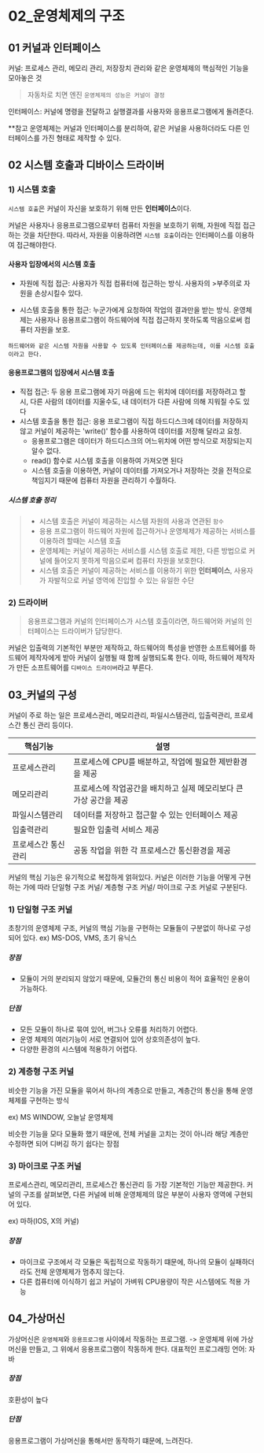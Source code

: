 # 02_운영체제의 구조

## 01 커널과 인터페이스

커널: 프로세스 관리, 메모리 관리, 저장장치 관리와 같은 운영체제의 핵심적인 기능을 모아놓은 것
> 자동차로 치면 엔진
`운영체제의 성능은 커널이 결정`

인터페이스: 커널에 명령을 전달하고 실행결과를 사용자와 응용프로그램에게 돌려준다.

**참고
운영체제는 커널과 인터페이스를 분리하여, 같은 커널을 사용하더라도 다른 인터페이스를 가진 형태로 제작할 수 있다.



## 02 시스템 호출과 디바이스 드라이버

### 1) 시스템 호출
`시스템 호출`은 커널이 자신을 보호하기 위해 만든 **인터페이스**이다.

커널은 사용자나 응용프로그램으로부터 컴퓨터 자원을 보호하기 위해, 자원에 직접 접근하는 것을 차단한다. 따라서, 자원을 이용하려면 `시스템 호출`이라는 인터페이스를 이용하여 접근해야한다.



#### 사용자 입장에서의 시스템 호출

- 자원에 직접 접근: 사용자가 직접 
  컴퓨터에 접근하는 방식. 사용자의 >부주의로 자원을 손상시킬수 있다.

- 시스템 호출을 통한 접근:
누군가에게 요청하여 작업의 결과만을 받는 방식. 운영체제는 사용자나 응용프로그램이 하드웨어에 직접 접근하지 못하도록 막음으로써 컴퓨터 자원을 보호.

`하드웨어와 같은 시스템 자원을 사용할 수 있도록 인터페이스를 제공하는데, 이를 시스템 호출이라고 한다.`



#### 응용프로그램의 입장에서 시스템 호출

- 직접 접근: 두 응용 프로그램에 자기 마음에 드는 위치에 데이터를 저장하려고 할 시, 다른 사람의 데이터를 지울수도, 내 데이터가 다른 사람에 의해 지워질 수도 있다
- 시스템 호출을 통한 접근: 응용 프로그램이 직접 하드디스크에 데이터를 저장하지 않고 커널이 제공하는 'write()' 함수를 사용하여 데이터를 저장해 달라고 요청.
  - 응용프로그램은 데이터가 하드디스크의 어느위치에 어떤 방식으로 저장되는지 알수 없다.
  - read() 함수로 시스템 호출을 이용하여 가져오면 된다
  - 시스템 호출을 이용하면, 커널이 데이터를 가져오거나 저장하는 것을 전적으로 책임지기 때문에 컴퓨터 자원을 관리하기 수월하다.



##### 시스템 호출 정리

> - 시스템 호출은 커널이 제공하는 시스템 자원의 사용과 연관된 `함수`
> - 응용 프로그램이 하드웨어 자원에 접근하거나 운영체제가 제공하는 서비스를 이용하려 할때는 시스템 호출
> - 운영체제는 커널이 제공하는 서비스를 시스템 호출로 제한, 다른 방법으로 커널에 들어오지 못하게 막음으로써 컴퓨터 자원을 보호한다.
> - 시스템 호출은 커널이 제공하는 서비스를 이용하기 위한 **인터페이스**, 사용자가 자발적으로 커널 영역에 진입할 수 있는 유일한 수단



### 2) 드라이버

> 응용프로그램과 커널의 인터페이스가 시스템 호출이라면, 하드웨어와 커널의 인터페이스는 드라이버가 담당한다.



커널은 입출력의 기본적인 부분만 제작하고, 하드웨어의 특성을 반영한 소프트웨어를 하드웨어 제작자에게 받아 커널이 실행될 때 함께 실행되도록 한다. 이따, 하드웨어 제작자가 만든 소프트웨어를 `디바이스 드라이버`라고 부른다.



## 03_커널의 구성

커널이 주로 하는 일은 프로세스관리, 메모리관리, 파일시스템관리, 입출력관리, 프로세스간 통신 관리 등이다.



| 핵심기능            | 설명                                                         |
| ------------------- | ------------------------------------------------------------ |
| 프로세스관리        | 프로세스에 CPU를 배분하고, 작업에 필요한 제반환경을 제공     |
| 메모리관리          | 프로세스에 작업공간을 배치하고 실제 메모리보다 큰 가상 공간을 제공 |
| 파일시스템관리      | 데이터를 저장하고 접근할 수 있는 인터페이스 제공             |
| 입출력관리          | 필요한 입출력 서비스 제공                                    |
| 프로세스간 통신관리 | 공동 작업을 위한 각 프로세스간 통신환경을 제공               |

커널의 핵심 기능은 유기적으로 복잡하게 얽혀있다. 커널은 이러한 기능을 어떻게 구현하는 가에 따라 단일형 구조 커널/ 계층형 구조 커널/ 마이크로 구조 커널로 구분된다.

### 1) 단일형 구조 커널

초창기의 운영체제 구조, 커널의 핵심 기능을 구현하는 모듈들이 구분없이 하나로 구성되어 있다.
ex) MS-DOS, VMS, 초기 유닉스

##### 장점
- 모듈이 거의 분리되지 않았기 때문에, 모듈간의 통신 비용이 적어 효율적인 운용이 가능하다.
##### 단점
- 모든 모듈이 하나로 묶여 있어, 버그나 오류를 처리하기 어렵다.
- 운영 체제의 여러기능이 서로 연결되어 있어 상호의존성이 높다.
- 다양한 환경의 시스템에 적용하기 어렵다.

### 2) 계층형 구조 커널
비슷한 기능을 가진 모듈을 묶어서 하나의 계층으로 만들고, 계층간의 통신을 통해 운영체제를 구현하는 방식

ex) MS WINDOW, 오늘날 운영체제

비슷한 기능을 모다 모듈화 했기 때문에, 전체 커널을 고치는 것이 아니라 해당 계층만 수정하면 되어 디버깅 하기 쉽다는 장점

### 3) 마이크로 구조 커널
프로세스관리, 메모리관리, 프로세스간 통신관리 등 가장 기본적인 기능만 제공한다. 
커널의 구조를 살펴보면, 다른 커널에 비해 운영체제의 많은 부분이 사용자 영역에 구현되어 있다. 

ex) 마하(IOS, X의 커널)

##### 장점
- 마이크로 구조에서 각 모듈은 독립적으로 작동하기 떄문에, 하나의 모듈이 실패하더라도 전체 운영체제가 멈추지 않는다. 
- 다른 컴퓨터에 이식하기 쉽고 커널이 가벼워 CPU용량이 작은 시스템에도 적용 가능

## 04_가상머신

가상머신은 `운영체제`와 `응용프로그램` 사이에서 작동하는 프로그램.
->  운영체제 위에 가상머신을 만들고, 그 위에서 응용프로그램이 작동하게 한다.
대표적인 프로그래밍 언어: 자바

##### 장점
호환성이 높다
##### 단점
응용프로그램이 가상머신을 통해서만 동작하기 떄문에, 느려진다.


